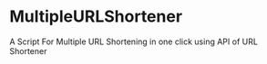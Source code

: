 # MultipleURLShortener
A Script For Multiple URL Shortening in one click using API of URL Shortener
